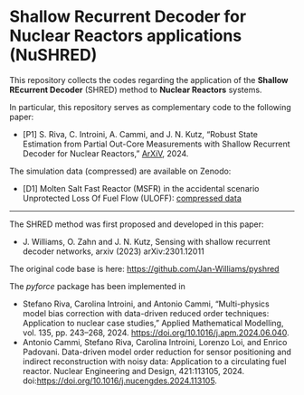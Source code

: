 # Shallow Recurrent Decoder for Nuclear Reactors applications (NuSHRED)

This repository collects the codes regarding the application of the **Shallow REcurrent Decoder** (SHRED) method to **Nuclear Reactors** systems.

In particular, this repository serves as complementary code to the following paper:

- [P1] S. Riva, C. Introini, A. Cammi, and J. N. Kutz, “Robust State Estimation from Partial Out-Core Measurements with Shallow Recurrent Decoder for Nuclear Reactors,” [ArXiV](arxiv.com), 2024.

The simulation data (compressed) are available on Zenodo:

- [D1] Molten Salt Fast Reactor (MSFR) in the accidental scenario Unprotected Loss Of Fuel Flow (ULOFF): [compressed data](zenodo.org)

---

The SHRED method was first proposed and developed in this paper:

- J. Williams, O. Zahn and J. N. Kutz, Sensing with shallow recurrent decoder networks, arxiv (2023) arXiv:2301.12011

The original code base is here: https://github.com/Jan-Williams/pyshred

The *pyforce* package has been implemented in

- Stefano Riva, Carolina Introini, and Antonio Cammi, “Multi-physics model bias correction with data-driven reduced order techniques: Application to nuclear case studies,” Applied Mathematical Modelling, vol. 135, pp. 243–268, 2024. https://doi.org/10.1016/j.apm.2024.06.040.
- Antonio Cammi, Stefano Riva, Carolina Introini, Lorenzo Loi, and Enrico Padovani. Data-driven model order reduction for sensor positioning and indirect reconstruction with noisy data: Application to a circulating fuel reactor. Nuclear Engineering and Design, 421:113105, 2024. doi:https://doi.org/10.1016/j.nucengdes.2024.113105.
